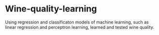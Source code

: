 # Wine-quality-learning
Using regression and classificaton models of machine learning, such as linear regression and perceptron learning, learned and tested wine quality.

